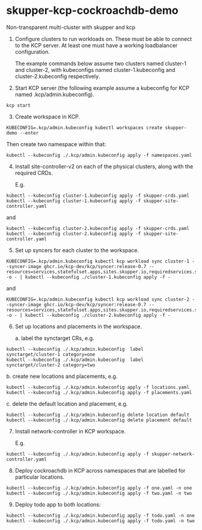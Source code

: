 # skupper-kcp-cockroachdb-demo

Non-transparent multi-cluster with skupper and kcp

1. Configure clusters to run workloads on. These must be able to
   connect to the KCP server. At least one must have a working
   loadbalancer configuration.

   The example commands below assume two clusters named cluster-1 and
   cluster-2, with kubeconfigs named cluster-1.kubeconfig and
   cluster-2.kubeconfig respectively.

2. Start KCP server (the following example assume a kubeconfig for KCP
   named .kcp/admin.kubeconfig).

```
kcp start
```

3. Create workspace in KCP.

```
KUBECONFIG=.kcp/admin.kubeconfig kubectl workspaces create skupper-demo --enter
```

Then create two namespace within that:

```
kubectl --kubeconfig ./.kcp/admin.kubeconfig apply -f namespaces.yaml
```

4. Install site-controller-v2 on each of the physical clusters, along
   with the required CRDs.

   E.g.

```
kubectl --kubeconfig cluster-1.kubeconfig apply -f skupper-crds.yaml
kubectl --kubeconfig cluster-1.kubeconfig apply -f skupper-site-controller.yaml
```

   and

```
kubectl --kubeconfig cluster-2.kubeconfig apply -f skupper-crds.yaml
kubectl --kubeconfig cluster-2.kubeconfig apply -f skupper-site-controller.yaml
```


5. Set up syncers for each cluster to the workspace.

```
KUBECONFIG=.kcp/admin.kubeconfig kubectl kcp workload sync cluster-1 --syncer-image ghcr.io/kcp-dev/kcp/syncer:release-0.7 --resources=services,statefulset.apps,sites.skupper.io,requiredservices.skupper.io,providedservices.skupper.io,servicegroups.skupper.io -o - | kubectl --kubeconfig ./cluster-1.kubeconfig apply -f -
```

and

```
KUBECONFIG=.kcp/admin.kubeconfig kubectl kcp workload sync cluster-2 --syncer-image ghcr.io/kcp-dev/kcp/syncer:release-0.7 --resources=services,statefulset.apps,sites.skupper.io,requiredservices.skupper.io,providedservices.skupper.io,servicegroups.skupper.io -o - | kubectl --kubeconfig ./cluster-2.kubeconfig apply -f -
```

6. Set up locations and placements in the workspace.

   a. label the synctarget CRs, e.g.

```
kubectl --kubeconfig ./.kcp/admin.kubeconfig  label synctarget/cluster-1 category=one
kubectl --kubeconfig ./.kcp/admin.kubeconfig  label synctarget/cluster-2 category=two
```

   b. create new locations and placements, e.g.

```
kubectl --kubeconfig ./.kcp/admin.kubeconfig apply -f locations.yaml
kubectl --kubeconfig ./.kcp/admin.kubeconfig apply -f placements.yaml
```
   c. delete the default location and placement, e.g.

```
kubectl --kubeconfig ./.kcp/admin.kubeconfig delete location default
kubectl --kubeconfig ./.kcp/admin.kubeconfig delete placement default
```

7. Install network-controller in KCP workspace.

   E.g.
```
kubectl --kubeconfig ./.kcp/admin.kubeconfig apply -f skupper-network-controller.yaml
```

8. Deploy cockroachdb in KCP across namespaces that are labelled for
   particular locations.

```
kubectl --kubeconfig ./.kcp/admin.kubeconfig apply -f one.yaml -n one
kubectl --kubeconfig ./.kcp/admin.kubeconfig apply -f two.yaml -n two
```

9. Deploy todo app to both locations:

```
kubectl --kubeconfig ./.kcp/admin.kubeconfig apply -f todo.yaml -n one
kubectl --kubeconfig ./.kcp/admin.kubeconfig apply -f todo.yaml -n two
```
